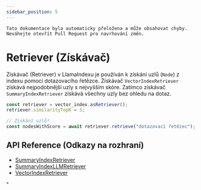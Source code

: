 ```yaml
---
sidebar_position: 5
---
```


`Tato dokumentace byla automaticky přeložena a může obsahovat chyby. Neváhejte otevřít Pull Request pro navrhování změn.`

# Retriever (Získávač)

Získávač (Retriever) v LlamaIndexu je používán k získání uzlů (`Node`) z indexu pomocí dotazovacího řetězce. Získávač `VectorIndexRetriever` získává nejpodobnější uzly s nejvyšším skóre. Zatímco získávač `SummaryIndexRetriever` získává všechny uzly bez ohledu na dotaz.

```typescript
const retriever = vector_index.asRetriever();
retriever.similarityTopK = 3;

// Získání uzlů!
const nodesWithScore = await retriever.retrieve("dotazovací řetězec");
```

## API Reference (Odkazy na rozhraní)

- [SummaryIndexRetriever](../../api/classes/SummaryIndexRetriever.md)
- [SummaryIndexLLMRetriever](../../api/classes/SummaryIndexLLMRetriever.md)
- [VectorIndexRetriever](../../api/classes/VectorIndexRetriever.md)

"

